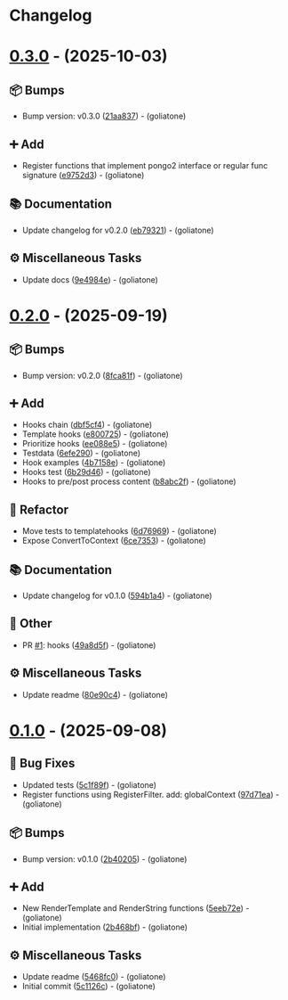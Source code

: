 # Changelog

# [0.3.0](https://github.com/goliatone/go-template/compare/v0.2.0...v0.3.0) - (2025-10-03)

## <!-- 13 -->📦 Bumps

- Bump version: v0.3.0 ([21aa837](https://github.com/goliatone/go-template/commit/21aa837b72bf5b058390eab803d1b5142b8369dd))  - (goliatone)

## <!-- 16 -->➕ Add

- Register functions that implement pongo2 interface or regular func signature ([e9752d3](https://github.com/goliatone/go-template/commit/e9752d338d65da1468420fd0f27c0c1c0ff3389e))  - (goliatone)

## <!-- 3 -->📚 Documentation

- Update changelog for v0.2.0 ([eb79321](https://github.com/goliatone/go-template/commit/eb7932125634fef03f33d837a9e2eb0d37633012))  - (goliatone)

## <!-- 7 -->⚙️ Miscellaneous Tasks

- Update docs ([9e4984e](https://github.com/goliatone/go-template/commit/9e4984e66b77ebb5c6c3f80d0d962f80f28712d1))  - (goliatone)

# [0.2.0](https://github.com/goliatone/go-template/compare/v0.1.0...v0.2.0) - (2025-09-19)

## <!-- 13 -->📦 Bumps

- Bump version: v0.2.0 ([8fca81f](https://github.com/goliatone/go-template/commit/8fca81fd8b2509d986da5db80bdf0a78fe1ed71d))  - (goliatone)

## <!-- 16 -->➕ Add

- Hooks chain ([dbf5cf4](https://github.com/goliatone/go-template/commit/dbf5cf42cc6ae9344242daaf642fa1ae5055073b))  - (goliatone)
- Template hooks ([e800725](https://github.com/goliatone/go-template/commit/e800725161159c094e6cbf54b64a284a03a141d2))  - (goliatone)
- Prioritize hooks ([ee088e5](https://github.com/goliatone/go-template/commit/ee088e553bfca293aeafc1b01acb9a64619ba73d))  - (goliatone)
- Testdata ([6efe290](https://github.com/goliatone/go-template/commit/6efe29043b75a574c5b1218f1f3ce830c1c122dc))  - (goliatone)
- Hook examples ([4b7158e](https://github.com/goliatone/go-template/commit/4b7158ee6928572a4bcda5e7e259aeea78f42f1e))  - (goliatone)
- Hooks test ([6b29d46](https://github.com/goliatone/go-template/commit/6b29d4647b8d08d2047332d43bc2da6051b02608))  - (goliatone)
- Hooks to pre/post process content ([b8abc2f](https://github.com/goliatone/go-template/commit/b8abc2fa85f8eda141ffa45ba010f487e1256951))  - (goliatone)

## <!-- 2 -->🚜 Refactor

- Move tests to templatehooks ([6d76969](https://github.com/goliatone/go-template/commit/6d76969a57a75bc2c1ad7b7fc246cf7e317e1656))  - (goliatone)
- Expose ConvertToContext ([6ce7353](https://github.com/goliatone/go-template/commit/6ce7353a991c333f2ac5d8bcb79da5b53a83dc46))  - (goliatone)

## <!-- 3 -->📚 Documentation

- Update changelog for v0.1.0 ([594b1a4](https://github.com/goliatone/go-template/commit/594b1a418eb75c2ace750f9f2614d0d3bd1b07dd))  - (goliatone)

## <!-- 30 -->📝 Other

- PR [#1](https://github.com/goliatone/go-template/pull/1): hooks ([49a8d5f](https://github.com/goliatone/go-template/commit/49a8d5f040e8ccdcf2ed8e648d9bd3a86852b28f))  - (goliatone)

## <!-- 7 -->⚙️ Miscellaneous Tasks

- Update readme ([80e90c4](https://github.com/goliatone/go-template/commit/80e90c445171ccc55ff35d2d12c45391da1daf33))  - (goliatone)

# [0.1.0](https://github.com/goliatone/go-template/tree/v0.1.0) - (2025-09-08)

## <!-- 1 -->🐛 Bug Fixes

- Updated tests ([5c1f89f](https://github.com/goliatone/go-template/commit/5c1f89fff2d5f33a9eb913805acb6c60d1ba7b02))  - (goliatone)
- Register functions using RegisterFilter. add: globalContext ([97d71ea](https://github.com/goliatone/go-template/commit/97d71eacf6877b91898c72a58b2a7b4c0bc73c32))  - (goliatone)

## <!-- 13 -->📦 Bumps

- Bump version: v0.1.0 ([2b40205](https://github.com/goliatone/go-template/commit/2b402059ef929876b849af43ad180f236005c269))  - (goliatone)

## <!-- 16 -->➕ Add

- New RenderTemplate and RenderString functions ([5eeb72e](https://github.com/goliatone/go-template/commit/5eeb72e0996f5ced20478cced64b333b94eb095a))  - (goliatone)
- Initial implementation ([2b468bf](https://github.com/goliatone/go-template/commit/2b468bf0a9186e06a0b6ac87883d94567a75ffa5))  - (goliatone)

## <!-- 7 -->⚙️ Miscellaneous Tasks

- Update readme ([5468fc0](https://github.com/goliatone/go-template/commit/5468fc0c67b1c54cff3edbeaf5ad8c7717c9d168))  - (goliatone)
- Initial commit ([5c1126c](https://github.com/goliatone/go-template/commit/5c1126c831002c62d4eecac66cf88a9d0767d838))  - (goliatone)


